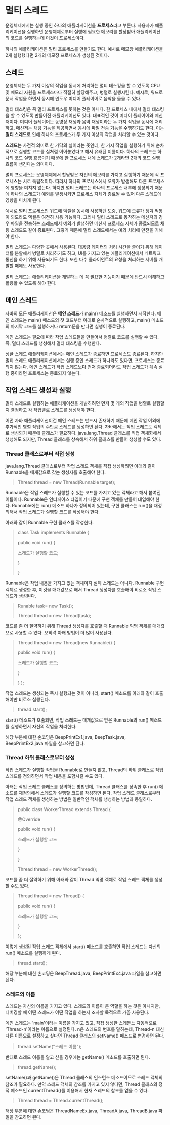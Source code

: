 # 멀티 스레드
운영체제에서는 실행 중인 하나의 애플리케이션을 **프로세스**라고 부른다. 사용자가 애플리케이션을 실행하면 운영체제로부터 실행에 필요한 메모리를 할당받아 애플리케이션의 코드를 실행하는데 이것이 프로세스이다.

하나의 애플리케이션은 멀티 프로세스를 만들기도 한다. 예시로 메모장 애플리케이션을 2개 실행했다면 2개의 메모장 프로세스가 생성된 것이다.

## 스레드
운영체제는 두 가지 이상의 작업을 동시에 처리하는 멀티 태스킹을 할 수 있도록 CPU 및 메모리 자원을 프로세스마다 적절히 할당해주고, 병렬로 실행시킨다. 예시로, 워드로 문서 작업을 하면서 동시에 윈도우 미디어 플레이어로 음악을 들을 수 있다.

멀티 태스킹은 꼭 멀티 프로세스를 뜻하는 것은 아니다. 한 프로세스 내에서 멀티 태스킹을 할 수 있도록 만들어진 애플리케이션도 있다. 대표적인 것이 미디어 플레이어와 메신저이다. 미디어 플레이어는 동영상 재생과 음악 재생이라는 두 가지 작업을 동시에 처리하고, 메신저는 채팅 기능을 제공하면서 동시에 파일 전송 기능을 수행하기도 한다. 이는 **멀티 스레드**로 인해 하나의 프로세스가 두 가지 이상의 작업을 처리할 수 있는 것이다.

**스레드**는 사전적 의미로 한 가닥의 실이라는 뜻인데, 한 가지 작업을 실행하기 위해 순차적으로 실행할 코드를 실처럼 이어놓았다고 해서 유래된 이름이다. 하나의 스레드는 하나의 코드 실행 흐름이기 때문에 한 프로세스 내에 스레드가 2개라면 2개의 코드 실행 흐름이 생긴다는 의미이다.

멀티 프로세스는 운영체제에서 할당받은 자신의 메모리를 가지고 실행하기 때문에 각 프로세스는 서로 독립적이다. 따라서 하나의 프로세스에서 오류가 발생해도 다른 프로세스에 영향을 미치지 않는다. 하지만 멀티 스레드는 하나의 프로세스 내부에 생성되기 때문에 하나의 스레드가 예외를 발생시키면 프로세스 자체가 종료될 수 있어 다른 스레드에 영향을 미치게 된다.

예시로 멀티 프로세스인 워드에 엑셀을 동시에 사용하던 도중, 워드에 오류가 생겨 먹통이 되도라도 엑셀은 여전히 사용 가능하다. 그러나 멀티 스레드로 동작하는 메신저의 경우 파일을 전송하는 스레드에서 예외가 발생하면 메신저 프로세스 자체가 종료되므로 채팅 스레드도 같이 종료된다. 그렇기 때문에 멀티 스레드에서는 예외 처리에 만전을 기해야 한다.

멀티 스레드는 다양한 곳에서 사용된다. 대용량 데이터의 처리 시간을 줄이기 위해 데이터를 분할해서 병렬로 처리하기도 하고, UI를 가지고 있는 애플리케이션에서 네트워크 통신을 하기 위해 사용되기도 한다. 또한 다수 클라이언트의 요청을 처리하는 서버를 개발할 때에도 사용한다.

멀티 스레드는 애플리케이션을 개발하는 데 꼭 필요한 기능이기 때문에 반드시 이해하고 활용할 수 있도록 해야 한다.

## 메인 스레드
자바의 모든 애플리케이션은 **메인 스레드**가 main() 메소드를 실행하면서 시작한다. 메인 스레드는 main() 메소드의 첫 코드부터 아래로 순차적으로 실행하고, main() 메소드의 마지막 코드를 실행하거나 return문을 만나면 실행이 종료된다.

메인 스레드는 필요에 따라 작업 스레드들을 만들어서 병렬로 코드를 실행할 수 있다. 즉, 멀티 스레드를 생성해서 멀티 태스킹을 수행한다.

싱글 스레드 애플리케이션에서는 메인 스레드가 종료하면 프로세스도 종료된다. 하지만 멀티 스레드 애플리케이션에서는 실행 중인 스레드가 하나라도 있다면, 프로세스는 종료되지 않는다. 메인 스레드가 작업 스레드보다 먼저 종료되더라도 작업 스레드가 계속 실행 중이라면 프로세스는 종료되지 않는다.

## 작업 스레드 생성과 실행
멀티 스레드로 실행하는 애플리케이션을 개발하려면 먼저 몇 개의 작업을 병렬로 실행할지 결정하고 각 작업별로 스레드를 생성해야 한다.

어떤 자바 애플리케이션이건 메인 스레드는 반드시 존재하기 때문에 메인 작업 이외에 추가적인 병렬 작업의 수만큼 스레드를 생성하면 된다. 자바에서는 작업 스레드도 객체로 생성되기 때문에 클래스가 필요하다. java.lang.Thread 클래스를 직접 객체화해서 생성해도 되지만, Thread 클래스를 상속해서 하위 클래스를 만들어 생성할 수도 있다.

### Thread 클래스로부터 직접 생성
java.lang.Thread 클래스로부터 작업 스레드 객체를 직접 생성하려면 아래와 같이 Runnable을 매개값으로 갖는 생성자를 호출해야 한다.

> Thread thread = new Thread(Runnable target);

Runnable은 작업 스레드가 실행할 수 있는 코드를 가지고 있는 객체라고 해서 붙여진 이름이다. Runnable은 인터페이스 타입이기 때문에 구현 객체를 만들어 대입해야 한다. Runnable에는 run() 메소드 하나가 정의되어 있는데, 구현 클래스는 run()을 재정의해서 작업 스레드가 실행할 코드를 작성해야 한다.

아래와 같이 Runnable 구현 클래스를 작성한다.

> class Task implements Runnable {
>
> public void run() {
>
> 스레드가 실행할 코드;
>
> }
>
> }

Runnable은 작업 내용을 가지고 있는 객체이지 실제 스레드는 아니다. Runnable 구현 객체르 생성한 후, 이것을 매개값으로 해서 Thread 생성자를 호출해야 비로소 작업 스레드가 생성된다.

> Runable task= new Task();
>
> Thread thread = new Thread(task);

코드를 좀 더 절약하기 위해 Thread 생성자를 호출할 때 Runnable 익명 객체를 매개값으로 사용할 수 있다. 오히려 아래 방법이 더 많이 사용된다.

> Thread thread = new Thread(new Runnable() {
>
> public void run() {
>
> 스레드가 실행할 코드;
>
> }
>
> } );

작업 스레드는 생성되는 즉시 실행되는 것이 아니라, start() 메소드를 아래와 같이 호출해야만 비로소 실행된다.

> thread.start();

start() 메소드가 호출되면, 작업 스레드는 매개값으로 받은 Runnable의 run() 메소드를 실행하면서 자신의 작업을 처리한다.

해당 부분에 대한 손코딩은 BeepPrintEx1.java, BeepTask.java, BeepPrintEx2.java 파일을 참고하면 된다.

### Thread 하위 클래스로부터 생성
작업 스레드가 실행할 작업을 Runnable로 만들지 않고, Thread의 하위 클래스로 작업 스레드를 정의하면서 작업 내용을 포함시킬 수도 있다.

아래는 작업 스레드 클래스를 정의하는 방법인데, Thread 클래스를 상속한 후 run() 메소드를 재정의해서 스레드가 실행할 코드를 작성하면 된다. 작업 스레드 클래스로부터 작업 스레드 객체를 생성하는 방법은 일반적인 객체를 생성하는 방법과 동일하다.

> public class WorkerThread extends Thread {
>
> @Override
>
> public void run() {
>
> 스레드가 실행할 코드
>
> }
>
> }
>
> Thread thread = new WorkerThread();

코드를 좀 더 절약하기 위해 아래와 같이 Thread 익명 객체로 작업 스레드 객체를 생성할 수도 있다.

> Thread thread = new Thread() {
>
> public void run() {
>
> 스레드가 실행할 코드;
>
> }
>
> };

이렇게 생성된 작업 스레드 객체에서 start() 메소드를 호출하면 작업 스레드는 자신의 run() 메소드를 실행하게 된다.

> thread.start();

해당 부분에 대한 손코딩은 BeepThread.java, BeepPrintEx4.java 파일을 참고하면 된다.

### 스레드의 이름
스레드는 자신의 이름을 가지고 있다. 스레드의 이름이 큰 역할을 하는 것은 아니지만, 디버깅할 때 어떤 스레드가 어떤 작업을 하는지 조사할 목적으로 가끔 사용된다.

메인 스레드는 'main'이라는 이름을 가지고 있고, 직접 생성한 스레든느 자동적으로 'Thread-n'이라는 이름으로 설정된다. n은 스레드의 번호를 말하는데, Thread-n 대신 다른 이름으로 설정하고 싶다면 Thread 클래스의 setName() 메소드로 변경하면 된다.

> thread.setName("스레드 이름");

반대로 스레드 이름을 알고 싶을 경우에는 getName() 메소드를 호출하면 된다.

> thread.getName();

setName()과 getName()은 Thread 클래스의 인스턴스 메소드이므로 스레드 객체의 참조가 필요하다. 만약 스레드 객체의 참조를 가지고 있지 않다면, Thread 클래스의 정적 메소드인 currentThread()를 이용해서 현재 스레드의 참조를 얻을 수 있다.

> Thread thread = Thread.currentThread();

해당 부분에 대한 손코딩은 ThreadNameEx.java, ThreadA.java, ThreadB.java 파일을 참고하면 된다.
